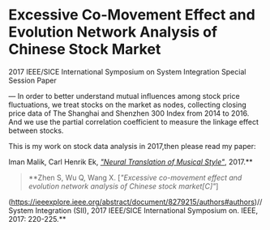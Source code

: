 # Excessive Co-Movement Effect and Evolution Network Analysis of Chinese Stock Market
2017 IEEE/SICE International Symposium on System Integration Special Session Paper

— In order to better understand mutual influences among stock price fluctuations, we treat stocks on the market as nodes, collecting closing price data of The Shanghai and Shenzhen 300 Index from 2014 to 2016. And we use the partial correlation coefficient to measure the linkage effect between stocks.

This is my work on stock data analysis in 2017,then please read my paper:

Iman Malik, Carl Henrik Ek, [*"Neural Translation of Musical Style"*](https://ieeexplore.ieee.org/abstract/document/8279215/authors#authors), 2017.**

> **Zhen S, Wu Q, Wang X. [*"Excessive co-movement effect and evolution network analysis of Chinese stock market[C]"*]

(https://ieeexplore.ieee.org/abstract/document/8279215/authors#authors)//System Integration (SII), 2017 IEEE/SICE International Symposium on. IEEE, 2017: 220-225.**
